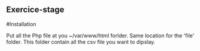 ## Exercice-stage

#Installation 

Put all the Php file at you ~/var/www/html forlder. Same location for the 'file' folder.
This folder contain all the csv file you want to dipslay.
